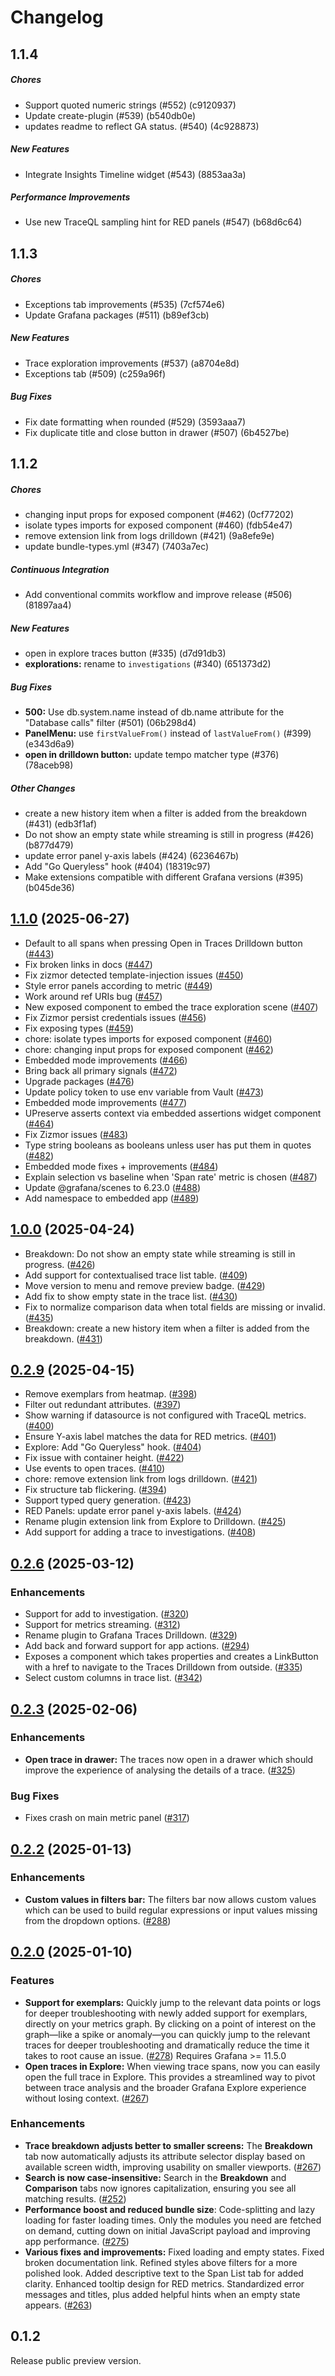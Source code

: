 # Changelog

## 1.1.4

##### Chores

*  Support quoted numeric strings (#552) (c9120937)
*  Update create-plugin (#539) (b540db0e)
*  updates readme to reflect GA status. (#540) (4c928873)

##### New Features

*  Integrate Insights Timeline widget (#543) (8853aa3a)

##### Performance Improvements

*  Use new TraceQL sampling hint for RED panels (#547) (b68d6c64)


## 1.1.3

##### Chores

*  Exceptions tab improvements (#535) (7cf574e6)
*  Update Grafana packages (#511) (b89ef3cb)

##### New Features

*  Trace exploration improvements (#537) (a8704e8d)
*  Exceptions tab (#509) (c259a96f)

##### Bug Fixes

*  Fix date formatting when rounded (#529) (3593aaa7)
*  Fix duplicate title and close button in drawer (#507) (6b4527be)


## 1.1.2

##### Chores

*  changing input props for exposed component (#462) (0cf77202)
*  isolate types imports for exposed component (#460) (fdb54e47)
*  remove extension link from logs drilldown (#421) (9a8efe9e)
*  update bundle-types.yml (#347) (7403a7ec)

##### Continuous Integration

*  Add conventional commits workflow and improve release (#506) (81897aa4)

##### New Features

*  open in explore traces button (#335) (d7d91db3)
* **explorations:**  rename to `investigations` (#340) (651373d2)

##### Bug Fixes

* **500:**  Use db.system.name instead of db.name attribute for the "Database calls" filter (#501) (06b298d4)
* **PanelMenu:**  use `firstValueFrom()` instead of `lastValueFrom()` (#399) (e343d6a9)
* **open in drilldown button:**  update tempo matcher type (#376) (78aceb98)

##### Other Changes

*  create a new history item when a filter is added from the breakdown (#431) (edb3f1af)
*  Do not show an empty state while streaming is still in progress (#426) (b877d479)
*  update error panel y-axis labels (#424) (6236467b)
*  Add "Go Queryless" hook (#404) (18319c97)
*  Make extensions compatible with different Grafana versions (#395) (b045de36)


## [1.1.0](https://github.com/grafana/traces-drilldown/compare/v1.0.0...v1.1.0) (2025-06-27)

* Default to all spans when pressing Open in Traces Drilldown button ([#443](https://github.com/grafana/traces-drilldown/pull/443))
* Fix broken links in docs ([#447](https://github.com/grafana/traces-drilldown/pull/447))
* Fix zizmor detected template-injection issues ([#450](https://github.com/grafana/traces-drilldown/pull/450))
* Style error panels according to metric ([#449](https://github.com/grafana/traces-drilldown/pull/449))
* Work around ref URIs bug ([#457](https://github.com/grafana/traces-drilldown/pull/457))
* New exposed component to embed the trace exploration scene ([#407](https://github.com/grafana/traces-drilldown/pull/407))
* Fix Zizmor persist credentials issues ([#456](https://github.com/grafana/traces-drilldown/pull/456))
* Fix exposing types ([#459](https://github.com/grafana/traces-drilldown/pull/459))
* chore: isolate types imports for exposed component ([#460](https://github.com/grafana/traces-drilldown/pull/460))
* chore: changing input props for exposed component ([#462](https://github.com/grafana/traces-drilldown/pull/462))
* Embedded mode improvements ([#466](https://github.com/grafana/traces-drilldown/pull/466))
* Bring back all primary signals ([#472](https://github.com/grafana/traces-drilldown/pull/472))
* Upgrade packages ([#476](https://github.com/grafana/traces-drilldown/pull/476))
* Update policy token to use env variable from Vault ([#473](https://github.com/grafana/traces-drilldown/pull/473))
* Embedded mode improvements ([#477](https://github.com/grafana/traces-drilldown/pull/477))
* UPreserve asserts context via embedded assertions widget component ([#464](https://github.com/grafana/traces-drilldown/pull/464))
* Fix Zizmor issues ([#483](https://github.com/grafana/traces-drilldown/pull/483))
* Type string booleans as booleans unless user has put them in quotes ([#482](https://github.com/grafana/traces-drilldown/pull/482))
* Embedded mode fixes + improvements ([#484](https://github.com/grafana/traces-drilldown/pull/484))
* Explain selection vs baseline when 'Span rate' metric is chosen ([#487](https://github.com/grafana/traces-drilldown/pull/487))
* Update @grafana/scenes to 6.23.0 ([#488](https://github.com/grafana/traces-drilldown/pull/488))
* Add namespace to embedded app ([#489](https://github.com/grafana/traces-drilldown/pull/489))

## [1.0.0](https://github.com/grafana/traces-drilldown/compare/v0.2.9...v1.0.0) (2025-04-24)

* Breakdown: Do not show an empty state while streaming is still in progress. ([#426](https://github.com/grafana/traces-drilldown/pull/426))
* Add support for contextualised trace list table. ([#409](https://github.com/grafana/traces-drilldown/pull/409))
* Move version to menu and remove preview badge. ([#429](https://github.com/grafana/traces-drilldown/pull/429))
* Add fix to show empty state in the trace list. ([#430](https://github.com/grafana/traces-drilldown/pull/430))
* Fix to normalize comparison data when total fields are missing or invalid. ([#435](https://github.com/grafana/traces-drilldown/pull/435))
* Breakdown: create a new history item when a filter is added from the breakdown. ([#431](https://github.com/grafana/traces-drilldown/pull/431))

## [0.2.9](https://github.com/grafana/traces-drilldown/compare/v0.2.8...v0.2.9) (2025-04-15)

* Remove exemplars from heatmap. ([#398](https://github.com/grafana/traces-drilldown/pull/398))
* Filter out redundant attributes. ([#397](https://github.com/grafana/traces-drilldown/pull/397))
* Show warning if datasource is not configured with TraceQL metrics. ([#400](https://github.com/grafana/traces-drilldown/pull/400))
* Ensure Y-axis label matches the data for RED metrics. ([#401](https://github.com/grafana/traces-drilldown/pull/401))
* Explore: Add "Go Queryless" hook. ([#404](https://github.com/grafana/traces-drilldown/pull/404))
* Fix issue with container height. ([#422](https://github.com/grafana/traces-drilldown/pull/422))
* Use events to open traces. ([#410](https://github.com/grafana/traces-drilldown/pull/410))
* chore: remove extension link from logs drilldown. ([#421](https://github.com/grafana/traces-drilldown/pull/421))
* Fix structure tab flickering. ([#394](https://github.com/grafana/traces-drilldown/pull/394))
* Support typed query generation. ([#423](https://github.com/grafana/traces-drilldown/pull/423))
* RED Panels: update error panel y-axis labels. ([#424](https://github.com/grafana/traces-drilldown/pull/424))
* Rename plugin extension link from Explore to Drilldown. ([#425](https://github.com/grafana/traces-drilldown/pull/425))
* Add support for adding a trace to investigations. ([#408](https://github.com/grafana/traces-drilldown/pull/408))

## [0.2.6](https://github.com/grafana/traces-drilldown/compare/v0.2.4...v0.2.6) (2025-03-12)

### Enhancements

* Support for add to investigation. ([#320](https://github.com/grafana/traces-drilldown/pull/320))
* Support for metrics streaming. ([#312](https://github.com/grafana/traces-drilldown/pull/312))
* Rename plugin to Grafana Traces Drilldown. ([#329](https://github.com/grafana/traces-drilldown/pull/329))
* Add back and forward support for app actions. ([#294](https://github.com/grafana/traces-drilldown/pull/294))
* Exposes a component which takes properties and creates a LinkButton with a href to navigate to the Traces Drilldown from outside. ([#335](https://github.com/grafana/traces-drilldown/pull/335))
* Select custom columns in trace list. ([#342](https://github.com/grafana/traces-drilldown/pull/342))

## [0.2.3](https://github.com/grafana/explore-traces/compare/v0.2.2...v0.2.3) (2025-02-06)

### Enhancements

* **Open trace in drawer:** The traces now open in a drawer which should improve the experience of analysing the details of a trace. ([#325](https://github.com/grafana/explore-traces/pull/325))

### Bug Fixes

* Fixes crash on main metric panel ([#317](https://github.com/grafana/explore-traces/pull/317))

## [0.2.2](https://github.com/grafana/explore-traces/compare/v0.2.0...v0.2.2) (2025-01-13)

### Enhancements

* **Custom values in filters bar:** The filters bar now allows custom values which can be used to build regular expressions or input values missing from the dropdown options. ([#288](https://github.com/grafana/explore-traces/pull/252))

## [0.2.0](https://github.com/grafana/explore-traces/compare/v0.1.3...v0.2.0) (2025-01-10)

### Features

* **Support for exemplars:** Quickly jump to the relevant data points or logs for deeper troubleshooting with newly added support for exemplars, directly on your metrics graph. By clicking on a point of interest on the graph—like a spike or anomaly—you can quickly jump to the relevant traces for deeper troubleshooting and dramatically reduce the time it takes to root cause an issue. ([#278](https://github.com/grafana/explore-traces/pull/278)) Requires Grafana >= 11.5.0
* **Open traces in Explore:** When viewing trace spans, now you can easily open the full trace in Explore. This provides a streamlined way to pivot between trace analysis and the broader Grafana Explore experience without losing context. ([#267](https://github.com/grafana/explore-traces/pull/267))

### Enhancements

* **Trace breakdown adjusts better to smaller screens:** The **Breakdown** tab now automatically adjusts its attribute selector display based on available screen width, improving usability on smaller viewports. ([#267](https://github.com/grafana/explore-traces/pull/267))
* **Search is now case-insensitive:** Search in the **Breakdown** and **Comparison** tabs now ignores capitalization, ensuring you see all matching results. ([#252](https://github.com/grafana/explore-traces/pull/252))
* **Performance boost and reduced bundle size**: Code-splitting and lazy loading for faster loading times. Only the modules you need are fetched on demand, cutting down on initial JavaScript payload and improving app performance. ([#275](https://github.com/grafana/explore-traces/pull/275))
* **Various fixes and improvements:** Fixed loading and empty states. Fixed broken documentation link. Refined styles above filters for a more polished look. Added descriptive text to the Span List tab for added clarity. Enhanced tooltip design for RED metrics. Standardized error messages and titles, plus added helpful hints when an empty state appears. ([#263](https://github.com/grafana/explore-traces/pull/263))

## 0.1.2

Release public preview version.
